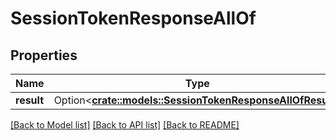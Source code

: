 # SessionTokenResponseAllOf

## Properties

Name | Type | Description | Notes
------------ | ------------- | ------------- | -------------
**result** | Option<[**crate::models::SessionTokenResponseAllOfResult**](SessionTokenResponse_allOf_result.md)> |  | [optional]

[[Back to Model list]](../README.md#documentation-for-models) [[Back to API list]](../README.md#documentation-for-api-endpoints) [[Back to README]](../README.md)


